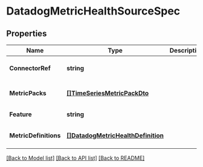 # DatadogMetricHealthSourceSpec

## Properties
Name | Type | Description | Notes
------------ | ------------- | ------------- | -------------
**ConnectorRef** | **string** |  | [optional] [default to null]
**MetricPacks** | [**[]TimeSeriesMetricPackDto**](TimeSeriesMetricPackDTO.md) |  | [optional] [default to null]
**Feature** | **string** |  | [default to null]
**MetricDefinitions** | [**[]DatadogMetricHealthDefinition**](DatadogMetricHealthDefinition.md) |  | [optional] [default to null]

[[Back to Model list]](../README.md#documentation-for-models) [[Back to API list]](../README.md#documentation-for-api-endpoints) [[Back to README]](../README.md)

